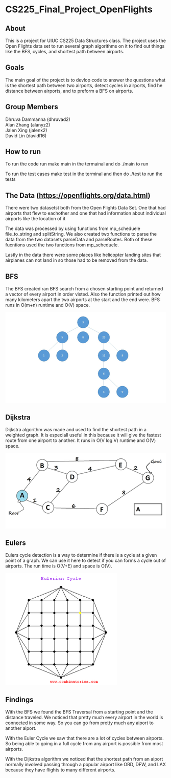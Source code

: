 # CS225_Final_Project_OpenFlights

## About
This is a project for UIUC CS225 Data Structures class. 
The project uses the Open Flights data set to run several graph algorithms on it to find out things like the BFS, cycles, and shortest path between airports.

## Goals

The main goal of the project is to devlop code to answer the questions what is the shortest path between two airports, detect cycles in airports, find he distance between airports, and to preform a BFS on airports.

## Group Members
Dhruva Dammanna (dhruvad2)\
Alan Zhang (alanyz2)\
Jalen Xing (jalenx2)\
David Lin (davidl16)

## How to run
To run the code run make main in the termainal and do ./main to run

To run the test cases make test in the terminal and then do ./test to run the tests

## The Data (https://openflights.org/data.html)

There were two datasetst both from the Open Flights Data Set. One that had airports that flew to eachother and one that had information about individual airports like
the location of it

The data was processed by using functions from mp_scheduele file_to_string and splitString. We also created two functions to parse the data from the two datasets 
parseData and parseRoutes. Both of these fucntions used the two functions from mp_scheduele. 

Lastly in the data there were some places like helicopter landing sites that airplanes can not land in so those had to be removed from the data.

## BFS

The BFS created ran BFS search from a chosen starting point and returned a vector of every airport in order visted. Also the function printed out how many kilometers apart the two airports at the start and the end were. BFS runs in O(m+n) runtime and O(V) space.

![](BFS.gif)


## Dijkstra 

Dijkstra algorithm was made and used to find the shortest path in a weighted graph. It is especiall useful in this because it will give the fastest route from one airport to another. It runs in O(V log V) runtime and O(V) space.

![](Dij.gif)

## Eulers

Eulers cycle detection is a way to determine if there is a cycle at a given point of a graph. We can use it here to detect if you can forms a cycle out of airports.
The run time is O(V+E) and space is O(V).

![](euler.gif)

## Findings

With the BFS we found the BFS Traversal from a starting point and the distance traveled. We noticed that pretty much every airport in the world is connected in some way. So you can go from pretty much any aiport to another aiport.

With the Euler Cycle we saw that there are a lot of cycles between airports. So being able to going in a full cycle from any airport is possible from most airports.

With the Dijkstra algorithm we noticed that the shortest path from an aiport normally involved passing through a popular airport like ORD, DFW, and LAX because they have flights to many different airports.

